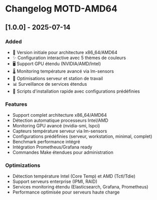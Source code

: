 # Changelog MOTD-AMD64

## [1.0.0] - 2025-07-14

### Added
- 🎉 Version initiale pour architecture x86_64/AMD64
- ✨ Configuration interactive avec 5 thèmes de couleurs
- 🖥️ Support GPU étendu (NVIDIA/AMD/Intel)
- 🌡️ Monitoring température avancé via lm-sensors
- 🔧 Optimisations serveur et station de travail
- 📊 Surveillance de services étendus
- 🚀 Scripts d'installation rapide avec configurations prédéfinies

### Features
- Support complet architecture x86_64/AMD64
- Détection automatique processeurs Intel/AMD
- Monitoring GPU avancé (nvidia-smi, lspci)
- Capteurs température serveur via lm-sensors
- Configurations prédéfinies (serveur, workstation, minimal, complet)
- Benchmark performance intégré
- Intégration Prometheus/Grafana ready
- Commandes Make étendues pour administration

### Optimizations
- Détection température Intel (Core Temp) et AMD (Tctl/Tdie)
- Support serveurs enterprise (IPMI, RAID)
- Services monitoring étendu (Elasticsearch, Grafana, Prometheus)
- Performance optimisée pour serveurs haute charge
